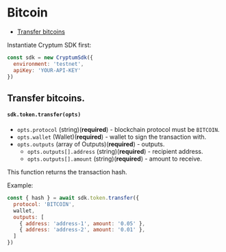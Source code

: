 # Bitcoin

- [Transfer bitcoins](#transfer-bitcoins)

Instantiate Cryptum SDK first:
```js
const sdk = new CryptumSdk({
  environment: 'testnet',
  apiKey: 'YOUR-API-KEY'
})
```

## Transfer bitcoins.

#### `sdk.token.transfer(opts)`

- `opts.protocol` (string)(**required**) - blockchain protocol must be `BITCOIN`.
- `opts.wallet` (Wallet)(**required**) - wallet to sign the transaction with.
- `opts.outputs` (array of Outputs)(**required**) - outputs.
  - `opts.outputs[].address` (string)(**required**) - recipient address.
  - `opts.outputs[].amount` (string)(**required**) - amount to receive.

This function returns the transaction hash.

Example:
```js
const { hash } = await sdk.token.transfer({
  protocol: 'BITCOIN',
  wallet,
  outputs: [
    { address: 'address-1', amount: '0.05' },
    { address: 'address-2', amount: '0.01' },
  ]
})
```